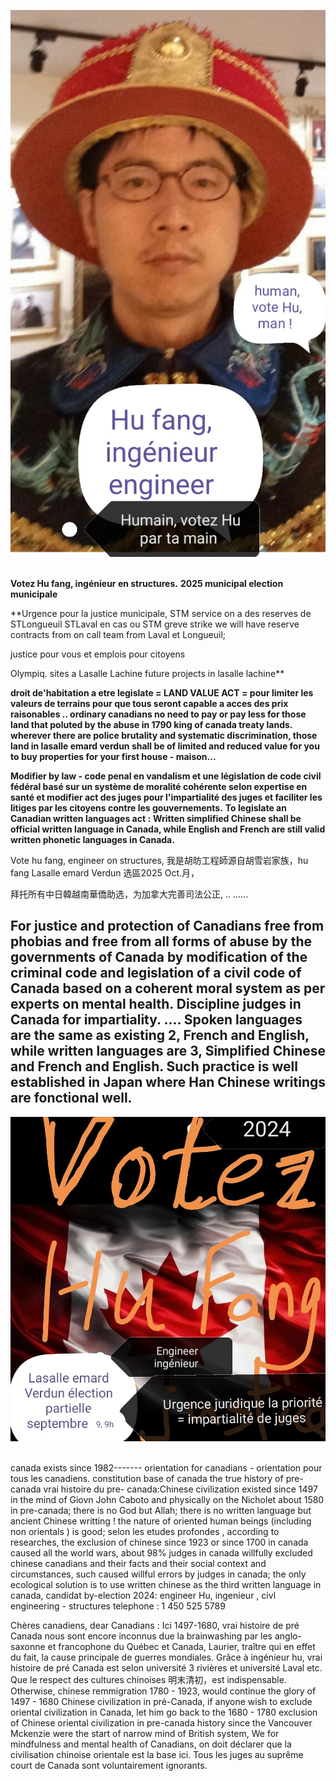 ![image](https://github.com/United-Nations-Canada/2024-canada-federal-by-election/blob/main/01.jpg) 

**Votez Hu fang, ingénieur en structures.**
**2025 municipal election municipale** 

**Urgence pour la justice municipale,
STM service  on a des reserves de STLongueuil   STLaval en cas ou STM greve strike we will  have reserve contracts from on call team from Laval et Longueuil;

justice pour vous et emplois pour citoyens 

Olympiq. sites a Lasalle Lachine  future projects in lasalle lachine**

**droit de'habitation a etre legislate =  LAND VALUE ACT = pour limiter les valeurs de terrains pour que tous seront capable a acces des prix raisonables ..
ordinary canadians no need to pay or pay less for those land that poluted by the abuse in 1790 king of canada treaty lands.
wherever there are police brutality and systematic discrimination, those land in lasalle emard verdun shall be of limited and reduced value for you to buy properties for your first house - maison...**

**Modifier by law - code penal  en vandalism et une législation de code civil fédéral basé sur un système de moralité cohérente selon expertise en santé et  modifier act des juges pour l'impartialité des juges et faciliter les litiges par les citoyens contre les gouvernements.** 
**To legislate an Canadian written languages act :**
**Written simplified Chinese shall be official written language in Canada, while English and French are still valid written phonetic languages in Canada.**

Vote hu fang, engineer on structures, 
我是胡昉工程師源自胡雪岩家族，hu fang 
Lasalle emard Verdun 选區2025 Oct.月，

拜托所有中日韓越南華僑助选，为加拿大完善司法公正,
..
......

For justice and protection of Canadians free from phobias and free from all forms of abuse by the governments of Canada by modification of the criminal code and legislation of a civil code of Canada based on a coherent moral system as per experts on mental health. 
Discipline judges in Canada for impartiality.
....
Spoken languages are the same as existing 2,
French and English, while written languages are 3,
Simplified Chinese and French and English.
Such practice is well established in Japan where Han Chinese writings are fonctional well.
-------
![image](https://github.com/United-Nations-Canada/2024-canada-federal-by-election/blob/main/02.jpg) 

canada exists since 1982-------
orientation for canadians - orientation pour tous les canadiens.
constitution base of canada
the true history of pre-canada
vrai histoire du pre- canada:Chinese civilization existed since 1497 in the mind of Giovn John Caboto and physically on the Nicholet about 1580 in pre-canada;
there is no God but Allah; there is no written language but ancient Chinese writting !
the nature of oriented human beings (including non orientals ) is good; 
selon les etudes profondes , according to researches, the exclusion of chinese since 1923 or since 1700 in canada caused all the world wars,
about 98% judges in canada willfully excluded chinese canadians and their facts and their social context and circumstances, such caused willful errors by judges in canada;
the only ecological solution is to use written chinese as the third written language in canada,
candidat by-election 2024: engineer Hu, ingenieur , civl engineering - structures
telephone : 1 450 525 5789

Chères canadiens,  dear Canadians :
Ici 1497-1680, vrai histoire de pré Canada nous sont encore inconnus due la brainwashing par les anglo-saxonne et francophone du Québec et Canada, Laurier, traître qui en effet du fait, la cause principale de guerres mondiales. 
Grâce à ingénieur hu, vrai histoire de pré Canada est selon université 3 rivières et université Laval etc. 
Que le respect des cultures chinoises 明末清初，est indispensable. 
Otherwise, chinese remmigration  1780 - 1923, would continue the glory of 1497 - 1680 Chinese civilization in pré-Canada, if anyone wish to exclude oriental civilization in Canada, let him go back to the 1680 - 1780 exclusion of Chinese oriental civilization in pre-canada history since the Vancouver Mckenzie were the start of narrow mind of British system, 
We for mindfulness and mental health of Canadians, on doit déclarer que la civilisation chinoise orientale est la base ici. 
Tous les juges au suprême court de Canada sont voluntairement ignorants.
